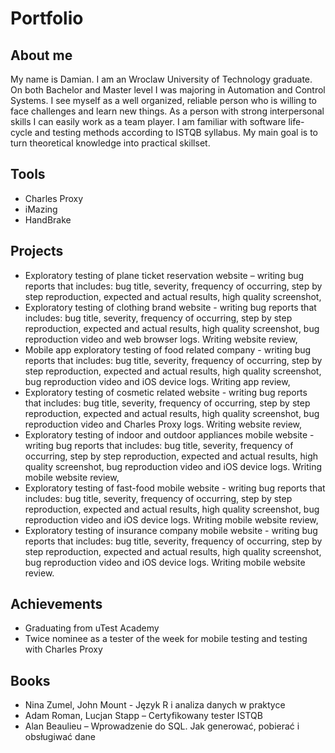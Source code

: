 # Portfolio

## About me

My name is Damian. I am an Wroclaw University of Technology graduate. On both Bachelor and Master level I was majoring in Automation and Control Systems. 
I see myself as a well organized, reliable person who is willing to face challenges and learn new things. As a person with strong interpersonal skills I can easily work as a team player. 
I am familiar with software life-cycle and testing methods according to ISTQB syllabus. My main goal is to turn theoretical knowledge into practical skillset. 

## Tools

*	Charles Proxy
*	iMazing
*	HandBrake

## Projects

*	Exploratory testing of plane ticket reservation website – writing bug reports that includes: bug title, severity, frequency of occurring, step by step reproduction, 
expected and actual results, high quality screenshot,
*	Exploratory testing of clothing brand website - writing bug reports that includes: bug title, severity, frequency of occurring, step by step reproduction, 
expected and actual results, high quality screenshot, bug reproduction video and web browser logs. Writing website review,
*	Mobile app exploratory testing of food related company - writing bug reports that includes: bug title, severity, frequency of occurring, step by step reproduction, 
expected and actual results, high quality screenshot, bug reproduction video and iOS device logs. Writing app review,
*	Exploratory testing of cosmetic related website - writing bug reports that includes: bug title, severity, frequency of occurring, step by step reproduction, 
expected and actual results, high quality screenshot, bug reproduction video and Charles Proxy logs. Writing website review,
*	Exploratory testing of indoor and outdoor appliances mobile website - writing bug reports that includes: bug title, severity, frequency of occurring, step by step reproduction,
expected and actual results, high quality screenshot, bug reproduction video and iOS device logs. Writing mobile website review,
*	Exploratory testing of fast-food mobile website - writing bug reports that includes: bug title, severity, frequency of occurring, step by step reproduction, 
expected and actual results, high quality screenshot, bug reproduction video and iOS device logs. Writing mobile website review,
* Exploratory testing of insurance company mobile website - writing bug reports that includes: bug title, severity, frequency of occurring, step by step reproduction, expected and actual results, high quality screenshot, bug reproduction video and iOS device logs. Writing mobile website review.

## Achievements

* Graduating from uTest Academy
*	Twice nominee as a tester of the week for mobile testing and testing with Charles Proxy

## Books

*	Nina Zumel, John Mount - Język R i analiza danych w praktyce 
*	Adam Roman, Lucjan Stapp – Certyfikowany tester ISTQB
*	Alan Beaulieu – Wprowadzenie do SQL. Jak generować, pobierać i obsługiwać dane

